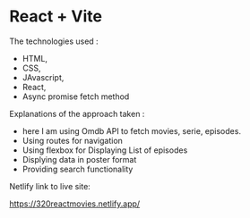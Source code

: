 # React + Vite


The technologies used : 
- HTML, 
- CSS, 
- JAvascript, 
- React, 
- Async promise fetch method 

Explanations of the approach taken :  
- here I am using Omdb API to fetch movies, serie, episodes.
- Using routes for navigation
- Using flexbox for Displaying List of episodes   
- Displying data in poster format
- Providing search functionality

Netlify link to live site:

https://320reactmovies.netlify.app/


